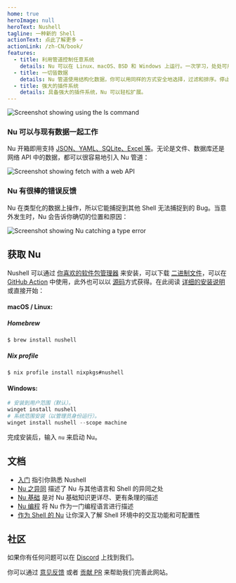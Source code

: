```yaml
---
home: true
heroImage: null
heroText: Nushell
tagline: 一种新的 Shell
actionText: 点此了解更多 →
actionLink: /zh-CN/book/
features:
  - title: 利用管道控制任意系统
    details: Nu 可以在 Linux、macOS、BSD 和 Windows 上运行。一次学习，处处可用。
  - title: 一切皆数据
    details: Nu 管道使用结构化数据，你可以用同样的方式安全地选择，过滤和排序。停止解析字符串，开始解决问题。
  - title: 强大的插件系统
    details: 具备强大的插件系统，Nu 可以轻松扩展。
---
```


<img src="https://www.nushell.sh/frontpage/ls-example.png" alt="Screenshot showing using the ls command" class="hero"/>

### Nu 可以与现有数据一起工作

Nu 开箱即用支持 [JSON、YAML、SQLite、Excel 等](/zh-CN/book/loading_data.md)。无论是文件、数据库还是网络 API 中的数据，都可以很容易地引入 Nu 管道：

<img src="https://www.nushell.sh/frontpage/fetch-example.png" alt="Screenshot showing fetch with a web API" class="hero"/>

### Nu 有很棒的错误反馈

Nu 在类型化的数据上操作，所以它能捕捉到其他 Shell 无法捕捉到的 Bug。当意外发生时，Nu 会告诉你确切的位置和原因：

<img src="https://www.nushell.sh/frontpage/miette-example.png" alt="Screenshot showing Nu catching a type error" class="hero"/>

## 获取 Nu

Nushell 可以通过 [你喜欢的软件包管理器](https://repology.org/project/nushell/versions) 来安装，可以下载 [二进制文件](https://github.com/nushell/nushell/releases)，可以在 [GitHub Action](https://github.com/marketplace/actions/setup-nu) 中使用，此外也可以以 [源码](https://github.com/nushell/nushell)方式获得。在此阅读 [详细的安装说明](/zh-CN/book/installation.md) 或直接开始：

#### macOS / Linux:

##### Homebrew

```shell
$ brew install nushell
```

##### Nix profile

```shell
$ nix profile install nixpkgs#nushell
```

#### Windows:

```powershell
# 安装到用户范围（默认）。
winget install nushell
# 系统范围安装（以管理员身份运行）。
winget install nushell --scope machine
```

完成安装后，输入 `nu` 来启动 Nu。

## 文档

- [入门](/zh-CN/book/getting_started.html) 指引你熟悉 Nushell
- [Nu 之异同](/zh-CN/book/coming_to_nu.html) 描述了 Nu 与其他语言和 Shell 的异同之处
- [Nu 基础](/zh-CN/book/nu_fundamentals.html) 是对 Nu 基础知识更详尽、更有条理的描述
- [Nu 编程](/zh-CN/book/programming_in_nu.html) 将 Nu 作为一门编程语言进行描述
- [作为 Shell 的 Nu](/zh-CN/book/nu_as_a_shell.html) 让你深入了解 Shell 环境中的交互功能和可配置性

## 社区

如果你有任何问题可以在 [Discord](https://discord.gg/NtAbbGn) 上找到我们。

你可以通过 [意见反馈](https://github.com/nushell/nushell.github.io/issues) 或者 [贡献 PR](https://github.com/nushell/nushell.github.io/pulls) 来帮助我们完善此网站。
